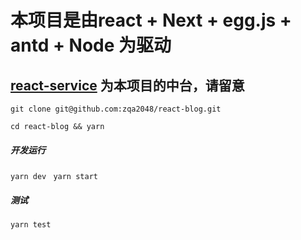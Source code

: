 # 本项目是由react + Next + egg.js + antd + Node 为驱动

## [react-service][service] 为本项目的中台，请留意

`git clone git@github.com:zqa2048/react-blog.git `


`cd react-blog && yarn ` 
##### 开发运行
`yarn dev `
`yarn start `
##### 测试
`yarn test ` 


[service]: https://github.com/zqa2048/react-service